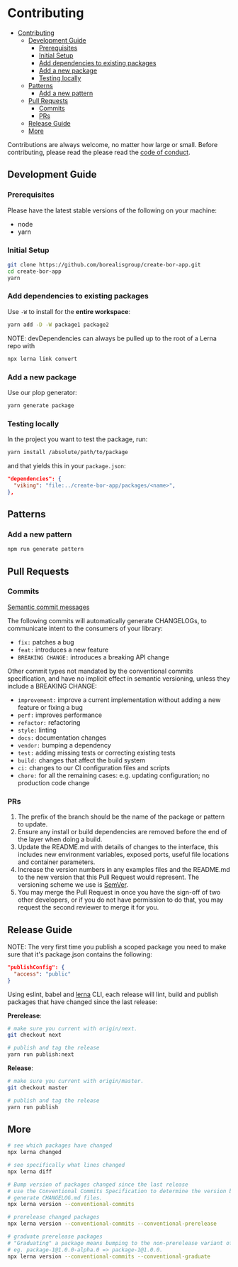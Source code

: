 # Contributing

- [Contributing](#contributing)
  - [Development Guide](#development-guide)
    - [Prerequisites](#prerequisites)
    - [Initial Setup](#initial-setup)
    - [Add dependencies to existing packages](#add-dependencies-to-existing-packages)
    - [Add a new package](#add-a-new-package)
    - [Testing locally](#testing-locally)
  - [Patterns](#patterns)
    - [Add a new pattern](#add-a-new-pattern)
  - [Pull Requests](#pull-requests)
    - [Commits](#commits)
    - [PRs](#prs)
  - [Release Guide](#release-guide)
  - [More](#more)

Contributions are always welcome, no matter how large or small. Before contributing, please read the please read the
[code of conduct](https://github.com/borealisgroup/create-bor-app/master/CODE_OF_CONDUCT.md).

## Development Guide

### Prerequisites

Please have the latest stable versions of the following on your machine:

- node
- yarn

### Initial Setup

```bash
git clone https://github.com/borealisgroup/create-bor-app.git
cd create-bor-app
yarn
```

### Add dependencies to existing packages

Use `-W` to install for the **entire workspace**:

```bash
yarn add -D -W package1 package2
```

NOTE: devDependencies can always be pulled up to the root of a Lerna repo with

```bash
npx lerna link convert
```

### Add a new package

Use our plop generator:

```bash
yarn generate package
```

### Testing locally

In the project you want to test the package, run:

```bash
yarn install /absolute/path/to/package
```

and that yields this in your `package.json`:

```json
"dependencies": {
  "viking": "file:../create-bor-app/packages/<name>",
},
```

## Patterns

### Add a new pattern

```bash
npm run generate pattern
```

## Pull Requests

### Commits

[Semantic commit messages](https://www.conventionalcommits.org/en/v1.0.0-beta.4/)

The following commits will automatically generate CHANGELOGs, to communicate intent to the consumers of your library:

- `fix:` patches a bug
- `feat:` introduces a new feature
- `BREAKING CHANGE:` introduces a breaking API change

Other commit types not mandated by the conventional commits specification, and have no implicit effect in semantic versioning, unless they include a BREAKING CHANGE:

- `improvement:` improve a current implementation without adding a new feature or fixing a bug
- `perf:` improves performance
- `refactor:` refactoring
- `style:` linting
- `docs:` documentation changes
- `vendor:` bumping a dependency
- `test:` adding missing tests or correcting existing tests
- `build:` changes that affect the build system
- `ci:` changes to our CI configuration files and scripts
- `chore:` for all the remaining cases: e.g. updating configuration; no production code change

### PRs

1. The prefix of the branch should be the name of the package or pattern to update.
2. Ensure any install or build dependencies are removed before the end of the layer when doing a
   build.
3. Update the README.md with details of changes to the interface, this includes new environment
   variables, exposed ports, useful file locations and container parameters.
4. Increase the version numbers in any examples files and the README.md to the new version that this
   Pull Request would represent. The versioning scheme we use is [SemVer](http://semver.org/).
5. You may merge the Pull Request in once you have the sign-off of two other developers, or if you
   do not have permission to do that, you may request the second reviewer to merge it for you.

## Release Guide

NOTE: The very first time you publish a scoped package you need to make sure that it's package.json contains the following:

```json
"publishConfig": {
  "access": "public"
}
```

Using eslint, babel and [lerna](https://github.com/lerna/lerna/tree/master/commands/publish) CLI, each release will lint, build and publish packages that have changed since the last release:

**Prerelease**:

```bash
# make sure you current with origin/next.
git checkout next

# publish and tag the release
yarn run publish:next
```

**Release**:

```bash
# make sure you current with origin/master.
git checkout master

# publish and tag the release
yarn run publish
```

## More

```bash
# see which packages have changed
npx lerna changed

# see specifically what lines changed
npx lerna diff

# Bump version of packages changed since the last release
# use the Conventional Commits Specification to determine the version bump and
# generate CHANGELOG.md files.
npx lerna version --conventional-commits

# prerelease changed packages
npx lerna version --conventional-commits --conventional-prerelease

# graduate prerelease packages
# "Graduating" a package means bumping to the non-prerelease variant of a prerelease version
# eg. package-1@1.0.0-alpha.0 => package-1@1.0.0.
npx lerna version --conventional-commits --conventional-graduate

```

